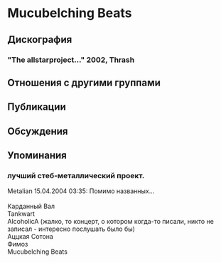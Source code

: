 # Mucubelching Beats



## Дискография

### "The allstarproject…" 2002, Thrash




## Отношения с другими группами


## Публикации


## Обсуждения


## Упоминания

### лучший стеб-металлический проект.

Metalian 15.04.2004 03:35:
Помимо названных...<BR><BR>Карданный Вал<BR>Tankwart<BR>AlcoholicA (жалко, то концерт, о котором когда-то писали, никто не записал - интересно послушать было бы)<BR>Аццкая Сотона<BR>Фимоз<BR>Mucubelching Beats


